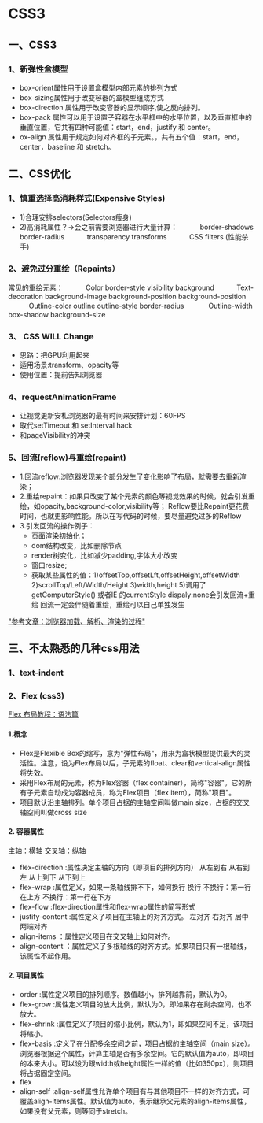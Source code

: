 # CSS3
## 一、CSS3
### 1、新弹性盒模型
* box-orient属性用于设置盒模型内部元素的排列方式
* box-sizing属性用于改变容器的盒模型组成方式
* box-direction 属性用于改变容器的显示顺序,使之反向排列。
* box-pack 属性可以用于设置子容器在水平框中的水平位置，以及垂直框中的垂直位置，它共有四种可能值：start，end，justify 和 center。
* ox-align 属性用于规定如何对齐框的子元素。，共有五个值：start，end，center，baseline 和 stretch。

## 二、CSS优化

### 1、慎重选择高消耗样式(Expensive Styles)
* 1)合理安排selectors(Selectors瘦身)
* 2)高消耗属性？->会之前需要浏览器进行大量计算：
　　　border-shadows    border-radius
　　　transparency       transforms
　　　CSS filters (性能杀手)

### 2、避免过分重绘（Repaints）
   常见的重绘元素：
　　　Color    border-style   visibility   background
　　　Text-decoration background-image background-position   background-position
　　　Outline-color  outline  outline-style   border-radius
　　　 Outline-width  box-shadow  background-size

### 3、 CSS WILL Change
* 思路：把GPU利用起来
* 适用场景:transform、opacity等
* 使用位置：提前告知浏览器

### 4、requestAnimationFrame
* 让视觉更新安札浏览器的最有时间来安排计划：60FPS
* 取代setTimeout 和 setInterval hack
* 和pageVisibility的冲突

### 5、回流(reflow)与重绘(repaint)
* 1.回流reflow:浏览器发现某个部分发生了变化影响了布局，就需要去重新渲染；
* 2.重绘repaint：如果只改变了某个元素的颜色等视觉效果的时候，就会引发重绘，如opacity,background-color,visibility等；
Reflow要比Repaint更花费时间，也就更影响性能。所以在写代码的时候，要尽量避免过多的Reflow
* 3.引发回流的操作例子：
    + 页面渲染初始化；
    + dom结构改变，比如删除节点
    + render树变化，比如减少padding,字体大小改变
    + 窗口resize;
    + 获取某些属性的值：1)offsetTop,offsetLft,offsetHeight,offsetWidth
                        2)scrollTop/Left/Width/Height
                        3)width,height
                        5)调用了getComputerStyle() 或者IE 的currentStyle
dispaly:none会引发回流+重绘
回流一定会伴随着重绘，重绘可以自己单独发生

["参考文章：浏览器加载、解析、渲染的过程"](http://blog.csdn.net/xiaozhuxmen/article/details/52014901 "浏览器加载、解析、渲染的过程")
 

## 三、不太熟悉的几种css用法
### 1、text-indent

### 2、Flex (css3)
[Flex 布局教程：语法篇](http://www.ruanyifeng.com/blog/2015/07/flex-grammar.html)
#### 1.概念
 * Flex是Flexible Box的缩写，意为"弹性布局"，用来为盒状模型提供最大的灵活性。注意，设为Flex布局以后，子元素的float、clear和vertical-align属性将失效。
 * 采用Flex布局的元素，称为Flex容器（flex container），简称"容器"。它的所有子元素自动成为容器成员，称为Flex项目（flex item），简称"项目"。
 * 项目默认沿主轴排列。单个项目占据的主轴空间叫做main size，占据的交叉轴空间叫做cross size
#### 2. 容器属性
主轴：横轴   交叉轴：纵轴
* flex-direction       :属性决定主轴的方向（即项目的排列方向）        从左到右 从右到左 从上到下 从下到上
* flex-wrap            :属性定义，如果一条轴线排不下，如何换行        换行 不换行：第一行在上方   不换行：第一行在下方
* flex-flow            :flex-direction属性和flex-wrap属性的简写形式
* justify-content      :属性定义了项目在主轴上的对齐方式。            左对齐 右对齐 居中 两端对齐
* align-items          ：属性定义项目在交叉轴上如何对齐。
* align-content        ：属性定义了多根轴线的对齐方式。如果项目只有一根轴线，该属性不起作用。
#### 2. 项目属性
* order         :属性定义项目的排列顺序。数值越小，排列越靠前，默认为0。
* flex-grow     :<number>属性定义项目的放大比例，默认为0，即如果存在剩余空间，也不放大。
* flex-shrink   :<number>属性定义了项目的缩小比例，默认为1，即如果空间不足，该项目将缩小。
* flex-basis    :定义了在分配多余空间之前，项目占据的主轴空间（main size）。浏览器根据这个属性，计算主轴是否有多余空间。它的默认值为auto，即项目的本来大小。可以设为跟width或height属性一样的值（比如350px），则项目将占据固定空间。
* flex
* align-self    :align-self属性允许单个项目有与其他项目不一样的对齐方式，可覆盖align-items属性。默认值为auto，表示继承父元素的align-items属性，如果没有父元素，则等同于stretch。